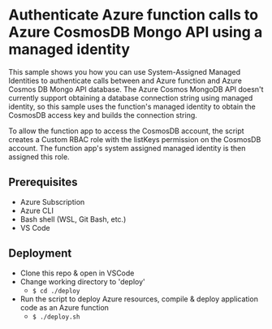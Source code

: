 # Authenticate Azure function calls to Azure CosmosDB Mongo API using a managed identity

This sample shows you how you can use System-Assigned Managed Identities to authenticate calls between and Azure function and Azure Cosmos DB Mongo API database. The Azure Cosmos MongoDB API doesn't currently support obtaining a database connection string using managed identity, so this sample uses the function's managed identity to obtain the CosmosDB access key and builds the connection string.

To allow the function app to access the CosmosDB account, the script creates a Custom RBAC role with the listKeys permission on the CosmosDB account. The function app's system assigned managed identity is then assigned this role.

## Prerequisites

- Azure Subscription
- Azure CLI
- Bash shell (WSL, Git Bash, etc.)
- VS Code

## Deployment

- Clone this repo & open in VSCode
- Change working directory to 'deploy'
  - `$ cd ./deploy`
- Run the script to deploy Azure resources, compile & deploy application code as an Azure function
  - `$ ./deploy.sh`

